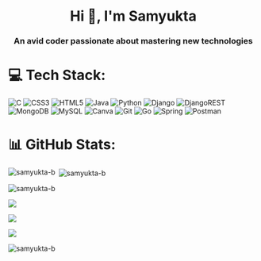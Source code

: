 <h1 align="center">Hi 👋, I'm Samyukta</h1>
<h3 align="center">An avid coder passionate about mastering new technologies</h3>

# 💻 Tech Stack:
![C](https://img.shields.io/badge/c-%2300599C.svg?style=for-the-badge&logo=c&logoColor=white) ![CSS3](https://img.shields.io/badge/css3-%231572B6.svg?style=for-the-badge&logo=css3&logoColor=white) ![HTML5](https://img.shields.io/badge/html5-%23E34F26.svg?style=for-the-badge&logo=html5&logoColor=white) ![Java](https://img.shields.io/badge/java-%23ED8B00.svg?style=for-the-badge&logo=openjdk&logoColor=white) ![Python](https://img.shields.io/badge/python-3670A0?style=for-the-badge&logo=python&logoColor=ffdd54) ![Django](https://img.shields.io/badge/django-%23092E20.svg?style=for-the-badge&logo=django&logoColor=white) ![DjangoREST](https://img.shields.io/badge/DJANGO-REST-ff1709?style=for-the-badge&logo=django&logoColor=white&color=ff1709&labelColor=gray) ![MongoDB](https://img.shields.io/badge/MongoDB-%234ea94b.svg?style=for-the-badge&logo=mongodb&logoColor=white) ![MySQL](https://img.shields.io/badge/mysql-4479A1.svg?style=for-the-badge&logo=mysql&logoColor=white) ![Canva](https://img.shields.io/badge/Canva-%2300C4CC.svg?style=for-the-badge&logo=Canva&logoColor=white) ![Git](https://img.shields.io/badge/git-%23F05033.svg?style=for-the-badge&logo=git&logoColor=white) ![Go](https://img.shields.io/badge/go-%2300ADD8.svg?style=for-the-badge&logo=go&logoColor=white) ![Spring](https://img.shields.io/badge/spring-%236DB33F.svg?style=for-the-badge&logo=spring&logoColor=white) ![Postman](https://img.shields.io/badge/Postman-FF6C37?style=for-the-badge&logo=postman&logoColor=white)

# 📊 GitHub Stats:

<p><img align="left" src="https://github-readme-stats.vercel.app/api/top-langs?username=samyukta-b&show_icons=true&locale=en&layout=compact" alt="samyukta-b" /></p>

<p>&nbsp;<img align="center" src="https://github-readme-stats.vercel.app/api?username=samyukta-b&show_icons=true&locale=en" alt="samyukta-b" /></p>

<p><img align="center" src="https://github-readme-streak-stats.herokuapp.com/?user=samyukta-b&" alt="samyukta-b" /></p>










![](https://github-readme-stats.vercel.app/api?username=Samyukta-b&theme=dark&hide_border=false&include_all_commits=false&count_private=false)<p/>
![](https://github-readme-streak-stats.herokuapp.com/?user=Samyukta-b&theme=dark&hide_border=false)<p/>
![](https://github-readme-stats.vercel.app/api/top-langs/?username=Samyukta-b&theme=dark&hide_border=false&include_all_commits=false&count_private=false&layout=compact)


<!-- Proudly created with GPRM ( https://gprm.itsvg.in ) -->

<p align="left"> <img src="https://komarev.com/ghpvc/?username=samyukta-b&label=Profile%20views&color=0e75b6&style=flat" alt="samyukta-b" /> </p>
